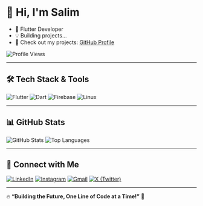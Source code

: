 # 👋 Hi, I'm Salim  
- 🚀 Flutter Developer  
- 💡 Building projects...
- 🔗 Check out my projects: [GitHub Profile](https://github.com/zalim-388)


![Profile Views](https://komarev.com/ghpvc/?username=zalim-388&label=Profile%20views&color=0e75b6&style=flat)



---

## 🛠 **Tech Stack & Tools**
![Flutter](https://img.shields.io/badge/-Flutter-02569B?style=flat&logo=flutter&logoColor=white)
![Dart](https://img.shields.io/badge/-Dart-0175C2?style=flat&logo=dart&logoColor=white)
![Firebase](https://img.shields.io/badge/-Firebase-FFCA28?style=flat&logo=firebase&logoColor=black)
![Linux](https://img.shields.io/badge/-Linux-FCC624?style=flat&logo=linux&logoColor=black)


---

## 📊 **GitHub Stats**
![GitHub Stats](https://github-readme-stats.vercel.app/api?username=zalim-388&show_icons=true&theme=radical)
![Top Languages](https://github-readme-stats.vercel.app/api/top-langs/?username=zalim-388&layout=compact&theme=radical)

---

## 🔗 **Connect with Me**
[![LinkedIn](https://img.shields.io/badge/-LinkedIn-blue?style=flat&logo=linkedin)](https://linkedin.com/in/yourprofile)
[![Instagram](https://img.shields.io/badge/-Instagram-E4405F?style=flat&logo=instagram&logoColor=white)](https://instagram.com/yourprofile)
[![Gmail](https://img.shields.io/badge/-Gmail-D14836?style=flat&logo=gmail&logoColor=white)](mailto:your.email@gmail.com)
[![X (Twitter)](https://img.shields.io/badge/-X-000000?style=flat&logo=twitter)]([https://twitter.com/yourprofile](https://x.com/zaalim388?t=utLG5FPHyEPqxAdoD9xMuw&s=09https://whatsapp.com/channel/0029Vb3Gslq6hENhWfOcV))

---

🔥 **“Building the Future, One Line of Code at a Time!”** 🚀
